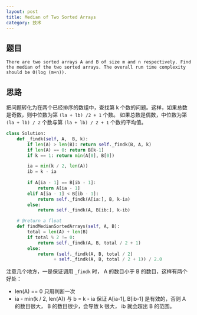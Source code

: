 ```yaml
---
layout: post
title: Median of Two Sorted Arrays 
category: 技术
---
```



## 题目

```
There are two sorted arrays A and B of size m and n respectively. Find 
the median of the two sorted arrays. The overall run time complexity should be O(log (m+n)).
```

## 思路 

把问题转化为在两个已经排序的数组中，查找第 k 个数的问题。这样，如果总数是奇数，则中位数为第 `(la + lb) /2 + 1` 个数。
如果总数是偶数，中位数为第 `(la + lb) / 2` 个数与第 `(la + lb) / 2 + 1`  个数的平均值。


```python
class Solution:
    def _findk(self, A,  B, k):
        if len(A) > len(B): return self._findk(B, A, k)
        if len(A) == 0: return B[k-1]
        if k == 1: return min(A[0], B[0])

        ia = min(k / 2, len(A))
        ib = k - ia
        
        if A[ia - 1] == B[ib - 1]:
            return A[ia - 1]
        elif A[ia - 1] < B[ib - 1]:
            return self._findk(A[ia:], B, k-ia)
        else:
            return self._findk(A, B[ib:], k-ib)

    # @return a float
    def findMedianSortedArrays(self, A, B):
        total = len(A) + len(B)
        if total % 2 != 0:
            return self._findk(A, B, total / 2 + 1)
        else:
            return (self._findk(A, B, total / 2) 
                  + self._findk(A, B, total / 2 + 1)) / 2.0

```


注意几个地方，一是保证调用  `_findk` 时， A 的数目小于 B 的数目，这样有两个好处：

* len(A) == 0 只用判断一次
* ia - min(k / 2, len(A)) 与 b = k - ia 保证 A[ia-1], B[ib-1] 是有效的，否则 A 的数目很大， B 的数目很少，会导致 k 很大， ib
就会超出 B 的范围。
